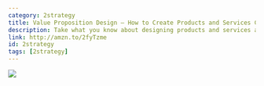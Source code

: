 ```yaml
---
category: 2strategy
title: Value Proposition Design — How to Create Products and Services Customers Want
description: Take what you know about designing products and services and pair that with what you need to learn about basing that work off of real world data. This is for helping you understand the patterns of great value propositions.
link: http://amzn.to/2fyTzme
id: 2strategy
tags: [2strategy]
---
```

<a target="_blank"  href="https://www.amazon.com/gp/product/1118968050/ref=as_li_tl?ie=UTF8&camp=1789&creative=9325&creativeASIN=1118968050&linkCode=as2&tag=compassofdesi-20&linkId=2c52c9f528f66226754f090fb41f838e"><img border="0" src="//ws-na.amazon-adsystem.com/widgets/q?_encoding=UTF8&MarketPlace=US&ASIN=1118968050&ServiceVersion=20070822&ID=AsinImage&WS=1&Format=_SL250_&tag=compassofdesi-20" ></a><img src="//ir-na.amazon-adsystem.com/e/ir?t=compassofdesi-20&l=am2&o=1&a=1118968050" width="1" height="1" border="0" alt="" style="border:none !important; margin:0px !important;" />
